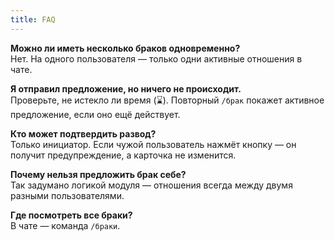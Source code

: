 ```yaml
---
title: FAQ
---
```


**Можно ли иметь несколько браков одновременно?**  
Нет. На одного пользователя — только одни активные отношения в чате.

**Я отправил предложение, но ничего не происходит.**  
Проверьте, не истекло ли время (⌛). Повторный `/брак` покажет активное предложение, если оно ещё действует.

**Кто может подтвердить развод?**  
Только инициатор. Если чужой пользователь нажмёт кнопку — он получит предупреждение, а карточка не изменится.

**Почему нельзя предложить брак себе?**  
Так задумано логикой модуля — отношения всегда между двумя разными пользователями.

**Где посмотреть все браки?**  
В чате — команда `/браки`.

